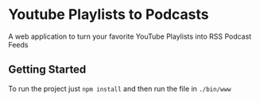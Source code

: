 # Youtube Playlists to Podcasts

A web application to turn your favorite YouTube Playlists into RSS Podcast Feeds

## Getting Started

To run the project just ```npm install``` and then run the file in ```./bin/www```
